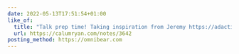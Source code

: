 ```yaml
---
date: 2022-05-13T17:51:54+01:00
like_of:
  title: "Talk prep time! Taking inspiration from Jeremy https://adactio.com/…"
  url: https://calumryan.com/notes/3642
posting_method: https://omnibear.com
---
```

